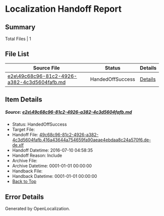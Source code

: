 # <a name='report-top'></a> Localization Handoff Report

## Summary
 Total Files | 1

## File List
 Source File | Status | Details 
 ----------- | ------ | ------- 
 [e2e\49c68c96-81c2-4926-a382-4c3d5604fafb.md](https://github.com/OpenLocalizationTestOrg/oltest/blob/d2e85ec952de8ef4ddc84528dc20b188e2a75170/e2e/49c68c96-81c2-4926-a382-4c3d5604fafb.md) | HandedOffSuccess | [Details](#b376856b350f7091ba75ea51985b0f786dbbfea44)

## Item Details
##### <a name='b376856b350f7091ba75ea51985b0f786dbbfea44'></a> Source: [e2e\49c68c96-81c2-4926-a382-4c3d5604fafb.md](https://github.com/OpenLocalizationTestOrg/oltest/blob/d2e85ec952de8ef4ddc84528dc20b188e2a75170/e2e/49c68c96-81c2-4926-a382-4c3d5604fafb.md)
* Status: HandedOffSuccess
* Target File: 
* Handoff File: [49c68c96-81c2-4926-a382-4c3d5604fafb.416a43644a754659fa90aeae4ebdaa8c24a570f6.de-de.xlf](https://github.com/OpenLocalizationTestOrg/olhandoff-e2e/blob/eeae391501058d2f8d705653dea58268b9f3f477/ol-handoff/OpenLocalizationTestOrg/oltest-dede-fly/ci/ht/49c68c96-81c2-4926-a382-4c3d5604fafb.416a43644a754659fa90aeae4ebdaa8c24a570f6.de-de.xlf)
* Handoff Datetime: 2016-07-10 04:58:35
* Handoff Reason: Include
* Archive File: 
* Archive Datetime: 0001-01-01 00:00:00
* Handback File: 
* Handback Datetime: 0001-01-01 00:00:00
* [Back to Top](#report-top)


## Error Details

Generated by OpenLocalization.
